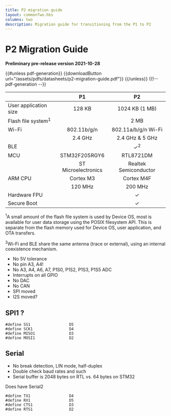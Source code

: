 ```yaml
---
title: P2 migration guide
layout: commonTwo.hbs
columns: two
description: Migration guide for transitioning from the P1 to P2
---
```


# P2 Migration Guide

**Preliminary pre-release version 2021-10-28**

{{#unless pdf-generation}}
{{downloadButton url="/assets/pdfs/datasheets/p2-migration-guide.pdf"}}
{{/unless}} {{!-- pdf-generation --}}



|      | P1    | P2 |
| :--- | :---: | :---: |
| User application size | 128 KB | 1024 KB (1 MB) |
| Flash file system<sup>1</sup> |  | 2 MB |
| Wi-Fi | 802.11b/g/n | 802.11a/b/g/n Wi-Fi |
| | 2.4 GHz | 2.4 GHz &amp; 5 GHz |
| BLE | | &check;<sup>2</sup> |
| MCU | STM32F205RGY6 | RTL8721DM |
|  | ST Microelectronics | Realtek Semiconductor |
| ARM CPU | Cortex M3 | Cortex M4F |
|  | 120 MHz | 200 MHz |
| Hardware FPU | | &check; |
| Secure Boot | | &check; |

<sup>1</sup>A small amount of the flash file system is used by Device OS, most is available for user data storage using the POSIX filesystem API. This is separate from the flash memory used for Device OS, user application, and OTA transfers.

<sup>2</sup>Wi-Fi and BLE share the same antenna (trace or external), using an internal coexistence mechanism.


- No 5V tolerance
- No pin A3, A4! 
- No A3, A4, A6, A7, P1S0, P1S2, P1S3, P1S5 ADC
- Interrupts on all GPIO
- No DAC
- No CAN
- SPI moved
- I2S moved?

## SPI1 ?

```
#define SS1                 D5
#define SCK1                D4
#define MISO1               D3
#define MOSI1               D2
```

## Serial

- No break detection, LIN mode, half-duplex
- Double check baud rates and such
- Serial buffer is 2048 bytes on RTL vs. 64 bytes on STM32

Does have Serial2

```
#define TX1                 D4
#define RX1                 D5
#define CTS1                D3
#define RTS1                D2
```